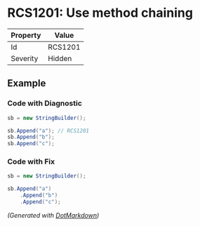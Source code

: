 # RCS1201: Use method chaining

| Property | Value   |
| -------- | ------- |
| Id       | RCS1201 |
| Severity | Hidden  |

## Example

### Code with Diagnostic

```csharp
sb = new StringBuilder();

sb.Append("a"); // RCS1201
sb.Append("b");
sb.Append("c");
```

### Code with Fix

```csharp
sb = new StringBuilder();

sb.Append("a")
    .Append("b")
    .Append("c");
```


*\(Generated with [DotMarkdown](http://github.com/JosefPihrt/DotMarkdown)\)*